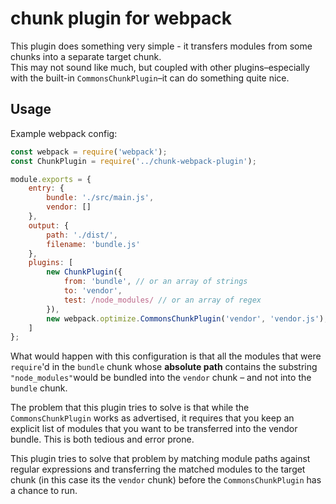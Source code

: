 # chunk plugin for webpack

This plugin does something very simple - it transfers modules from some chunks into a separate target chunk.  
This may not sound like much, but coupled with other plugins–especially with the built-in `CommonsChunkPlugin`–it can
do something quite nice.

## Usage

Example webpack config:

```javascript
const webpack = require('webpack');
const ChunkPlugin = require('../chunk-webpack-plugin');

module.exports = {
    entry: {
        bundle: './src/main.js',
        vendor: []
    },
    output: {
        path: './dist/',
        filename: 'bundle.js'
    },
    plugins: [
        new ChunkPlugin({
            from: 'bundle', // or an array of strings
            to: 'vendor',
            test: /node_modules/ // or an array of regex
        }),
        new webpack.optimize.CommonsChunkPlugin('vendor', 'vendor.js'),
    ]
};
```

What would happen with this configuration is that all the modules that were `require`'d in the `bundle` chunk whose
**absolute path** contains the substring `"node_modules"`would be bundled into the `vendor` chunk – and not into the `bundle` chunk.

The problem that this plugin tries to solve is that while the `CommonsChunkPlugin` works as advertised, it requires that
you keep an explicit list of modules that you want to be transferred into the vendor bundle. This is both tedious and error prone. 
 
This plugin tries to solve that problem by matching module paths against regular expressions and transferring the matched
modules to the target chunk (in this case its the `vendor` chunk) before the `CommonsChunkPlugin` has a chance to run.